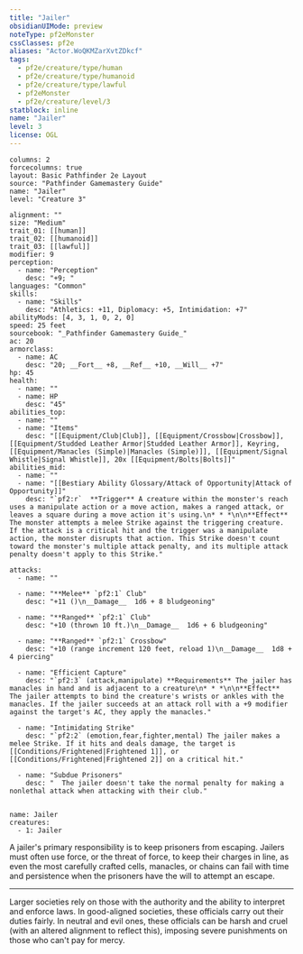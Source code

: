```yaml
---
title: "Jailer"
obsidianUIMode: preview
noteType: pf2eMonster
cssClasses: pf2e
aliases: "Actor.WoQKMZarXvtZDkcf" 
tags:
  - pf2e/creature/type/human
  - pf2e/creature/type/humanoid
  - pf2e/creature/type/lawful
  - pf2eMonster
  - pf2e/creature/level/3
statblock: inline
name: "Jailer"
level: 3
license: OGL
---
```


```statblock
columns: 2
forcecolumns: true
layout: Basic Pathfinder 2e Layout
source: "Pathfinder Gamemastery Guide"
name: "Jailer"
level: "Creature 3"

alignment: ""
size: "Medium"
trait_01: [[human]]
trait_02: [[humanoid]]
trait_03: [[lawful]]
modifier: 9
perception:
  - name: "Perception"
    desc: "+9; "
languages: "Common"
skills:
  - name: "Skills"
    desc: "Athletics: +11, Diplomacy: +5, Intimidation: +7"
abilityMods: [4, 3, 1, 0, 2, 0]
speed: 25 feet
sourcebook: "_Pathfinder Gamemastery Guide_"
ac: 20
armorclass:
  - name: AC
    desc: "20; __Fort__ +8, __Ref__ +10, __Will__ +7"
hp: 45
health:
  - name: ""
  - name: HP
    desc: "45"
abilities_top:
  - name: ""
  - name: "Items"
    desc: "[[Equipment/Club|Club]], [[Equipment/Crossbow|Crossbow]], [[Equipment/Studded Leather Armor|Studded Leather Armor]], Keyring, [[Equipment/Manacles (Simple)|Manacles (Simple)]], [[Equipment/Signal Whistle|Signal Whistle]], 20x [[Equipment/Bolts|Bolts]]"
abilities_mid:
  - name: ""
  - name: "[[Bestiary Ability Glossary/Attack of Opportunity|Attack of Opportunity]]"
    desc: "`pf2:r`  **Trigger** A creature within the monster's reach uses a manipulate action or a move action, makes a ranged attack, or leaves a square during a move action it's using.\n* * *\n\n**Effect** The monster attempts a melee Strike against the triggering creature. If the attack is a critical hit and the trigger was a manipulate action, the monster disrupts that action. This Strike doesn't count toward the monster's multiple attack penalty, and its multiple attack penalty doesn't apply to this Strike."

attacks:
  - name: ""

  - name: "**Melee** `pf2:1` Club"
    desc: "+11 ()\n__Damage__  1d6 + 8 bludgeoning"

  - name: "**Ranged** `pf2:1` Club"
    desc: "+10 (thrown 10 ft.)\n__Damage__  1d6 + 6 bludgeoning"

  - name: "**Ranged** `pf2:1` Crossbow"
    desc: "+10 (range increment 120 feet, reload 1)\n__Damage__  1d8 + 4 piercing"

  - name: "Efficient Capture"
    desc: "`pf2:3` (attack,manipulate) **Requirements** The jailer has manacles in hand and is adjacent to a creature\n* * *\n\n**Effect** The jailer attempts to bind the creature's wrists or ankles with the manacles. If the jailer succeeds at an attack roll with a +9 modifier against the target's AC, they apply the manacles."

  - name: "Intimidating Strike"
    desc: "`pf2:2` (emotion,fear,fighter,mental) The jailer makes a melee Strike. If it hits and deals damage, the target is [[Conditions/Frightened|Frightened 1]], or [[Conditions/Frightened|Frightened 2]] on a critical hit."

  - name: "Subdue Prisoners"
    desc: "  The jailer doesn't take the normal penalty for making a nonlethal attack when attacking with their club."
 
```

```encounter-table
name: Jailer
creatures:
  - 1: Jailer
```



A jailer's primary responsibility is to keep prisoners from escaping. Jailers must often use force, or the threat of force, to keep their charges in line, as even the most carefully crafted cells, manacles, or chains can fail with time and persistence when the prisoners have the will to attempt an escape.

* * *

Larger societies rely on those with the authority and the ability to interpret and enforce laws. In good-aligned societies, these officials carry out their duties fairly. In neutral and evil ones, these officials can be harsh and cruel (with an altered alignment to reflect this), imposing severe punishments on those who can't pay for mercy.
